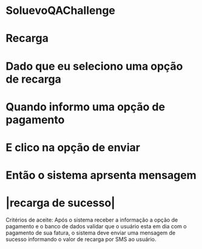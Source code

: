 # SoluevoQAChallenge
# Recarga
# Dado que eu seleciono uma opção de recarga
# Quando informo uma opção de pagamento
# E clico na opção de enviar
# Então o sistema aprsenta mensagem
# |recarga de sucesso|

Critérios de aceite:
Após o sistema receber a informação a opção de pagamento e o banco de dados validar que o usuário esta em dia com o pagamento de sua fatura, o sistema deve enviar uma mensagem de sucesso informando o valor de recarga por SMS ao usuário.
